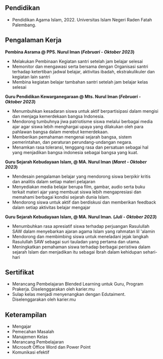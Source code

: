 ## Pendidikan
- Pendidikan Agama Islam, 2022. Universitas Islam Negeri Raden Fatah Palembang.

## Pengalaman Kerja
**Pembina Asrama @ PPS. Nurul Iman (_Februari - Oktober 2023_)**
- Melakukan Pembinaan Kegiatan santri setelah jam belajar selesai
- Memonitor dan mengawasi serta bersama dengan Organisasi santri terhadap ketertiban jadwal belajar, aktivitas ibadah, ekstrakulikuler dan kegiatan lain santri
- Membina kegiatan belajar tambahan santri setelah jam belajar kelas selesai
  
**Guru Pendidikan Kewarganegaraan @ Mts. Nurul Iman (_Februari - Oktober 2023_)**
- Menumbuhkan kesadaran siswa untuk aktif berpartisipasi dalam mengisi dan menjaga kemerdekaan bangsa Indonesia.
- Mendorong tumbuhnya jiwa patriotisme siswa melalui berbagai media ajar agar siswa lebih menghargai upaya yang dilakukan oleh para pahlawan bangsa dalam merebut kemerdekaan.
- Memberikan pemahaman mengenai sejarah bangsa, sistem pemerintahan, dan peraturan perundang-undangan negara.
- Menamkan rasa toleransi, tenggang rasa dan persatuan sebagai hal yang menjadikan bangsa indonesia sebagai bangsa yang kuat.

**Guru Sejarah Kebudayaan Islam, @ MA. Nurul Iman (_Maret - Oktober 2023_)**
- Mendesain pengalaman belajar yang mendorong siswa berpikir kritis dan analitis dalam setiap materi pelajaran
- Menyediakan media belajar berupa film, gambar, audio serta buku terkait materi ajar yang membuat siswa lebih mengapresiasi dan memahami berbagai kondisi sejarah dunia Islam.
- Mendorong siswa untuk aktif dan berdiskusi dan memberikan feedback dalam setiap aktivitas belajar mengajar

**Guru Sejarah Kebudayaan Islam, @ MA. Nurul Iman. (_Juli - Oktober 2023_)**
- Menumbuhkan rasa apresiatif siswa terhadap perjuangan Rasulullah SAW dalam menyebarkan ajaran agama Islam yang rahmatan lil 'alamin
- Mendorong dan membimbing siswa untuk meneladani jejak langkah Rasulullah SAW sebagai suri tauladan yang pertama dan utama.
- Meningkatkan pemahaman siswa terhadap berbagai peristiwa dalam sejarah Islam dan menjadikan itu sebagai Ibrah dalam kehidupan sehari-hari

## Sertifikat
- Merancang Pembelajaran Blended Learning untuk Guru, Program Prakerja. Diselenggarakan oleh karier.mu
- Sulap kelas menjadi menyenangkan dengan Edutaiment. Diselenggarakan oleh karier.mu

## Keterampilan
- Mengajar
- Pemecahan Masalah
- Manajemen Kelas
- Merancang Pembelajaran
- Microsoft Office Word dan Power Point
- Komunikasi efektif
